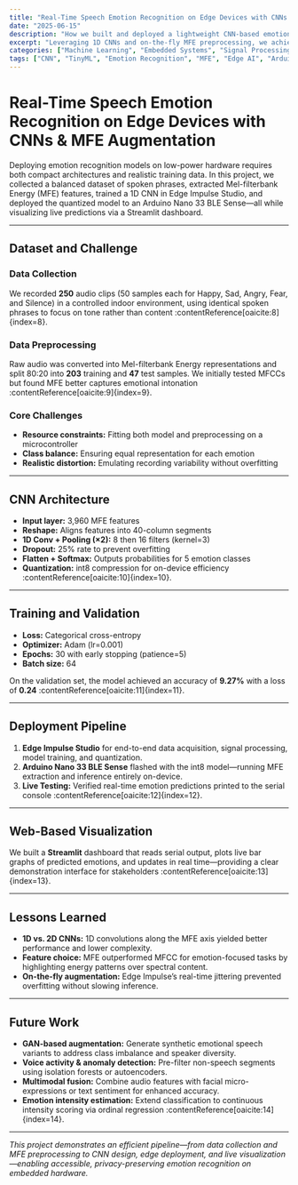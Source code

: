 ```yaml
---
title: "Real-Time Speech Emotion Recognition on Edge Devices with CNNs & MFE Augmentation"
date: "2025-06-15"
description: "How we built and deployed a lightweight CNN‐based emotion detector on an Arduino Nano 33 BLE Sense using Mel-filterbank Energy features."
excerpt: "Leveraging 1D CNNs and on-the-fly MFE preprocessing, we achieved robust on-device emotion classification for five emotional states."
categories: ["Machine Learning", "Embedded Systems", "Signal Processing"]
tags: ["CNN", "TinyML", "Emotion Recognition", "MFE", "Edge AI", "Arduino"]
---
```


# Real-Time Speech Emotion Recognition on Edge Devices with CNNs & MFE Augmentation

Deploying emotion recognition models on low-power hardware requires both compact architectures and realistic training data. In this project, we collected a balanced dataset of spoken phrases, extracted Mel-filterbank Energy (MFE) features, trained a 1D CNN in Edge Impulse Studio, and deployed the quantized model to an Arduino Nano 33 BLE Sense—all while visualizing live predictions via a Streamlit dashboard.

---

## Dataset and Challenge

### Data Collection

We recorded **250** audio clips (50 samples each for Happy, Sad, Angry, Fear, and Silence) in a controlled indoor environment, using identical spoken phrases to focus on tone rather than content :contentReference[oaicite:8]{index=8}.

### Data Preprocessing

Raw audio was converted into Mel-filterbank Energy representations and split 80:20 into **203** training and **47** test samples. We initially tested MFCCs but found MFE better captures emotional intonation :contentReference[oaicite:9]{index=9}.

### Core Challenges

- **Resource constraints:** Fitting both model and preprocessing on a microcontroller
- **Class balance:** Ensuring equal representation for each emotion
- **Realistic distortion:** Emulating recording variability without overfitting

---

## CNN Architecture

- **Input layer:** 3,960 MFE features
- **Reshape:** Aligns features into 40-column segments
- **1D Conv + Pooling (×2):** 8 then 16 filters (kernel=3)
- **Dropout:** 25% rate to prevent overfitting
- **Flatten + Softmax:** Outputs probabilities for 5 emotion classes
- **Quantization:** int8 compression for on-device efficiency :contentReference[oaicite:10]{index=10}.

---

## Training and Validation

- **Loss:** Categorical cross-entropy
- **Optimizer:** Adam (lr=0.001)
- **Epochs:** 30 with early stopping (patience=5)
- **Batch size:** 64

On the validation set, the model achieved an accuracy of **9.27%** with a loss of **0.24** :contentReference[oaicite:11]{index=11}.

---

## Deployment Pipeline

1. **Edge Impulse Studio** for end-to-end data acquisition, signal processing, model training, and quantization.
2. **Arduino Nano 33 BLE Sense** flashed with the int8 model—running MFE extraction and inference entirely on-device.
3. **Live Testing:** Verified real-time emotion predictions printed to the serial console :contentReference[oaicite:12]{index=12}.

---

## Web-Based Visualization

We built a **Streamlit** dashboard that reads serial output, plots live bar graphs of predicted emotions, and updates in real time—providing a clear demonstration interface for stakeholders :contentReference[oaicite:13]{index=13}.

---

## Lessons Learned

- **1D vs. 2D CNNs:** 1D convolutions along the MFE axis yielded better performance and lower complexity.
- **Feature choice:** MFE outperformed MFCC for emotion-focused tasks by highlighting energy patterns over spectral content.
- **On-the-fly augmentation:** Edge Impulse’s real-time jittering prevented overfitting without slowing inference.

---

## Future Work

- **GAN-based augmentation:** Generate synthetic emotional speech variants to address class imbalance and speaker diversity.
- **Voice activity & anomaly detection:** Pre-filter non-speech segments using isolation forests or autoencoders.
- **Multimodal fusion:** Combine audio features with facial micro-expressions or text sentiment for enhanced accuracy.
- **Emotion intensity estimation:** Extend classification to continuous intensity scoring via ordinal regression :contentReference[oaicite:14]{index=14}.

---

_This project demonstrates an efficient pipeline—from data collection and MFE preprocessing to CNN design, edge deployment, and live visualization—enabling accessible, privacy-preserving emotion recognition on embedded hardware._
